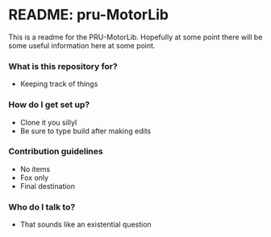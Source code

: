 # README: pru-MotorLib #

This is a readme for the PRU-MotorLib. Hopefully at some point there will be some useful information here at some point.

### What is this repository for? ###

* Keeping track of things

### How do I get set up? ###

* Clone it you sillyI
* Be sure to type build after making edits

### Contribution guidelines ###

* No items
* Fox only 
* Final destination

### Who do I talk to? ###

* That sounds like an existential question
